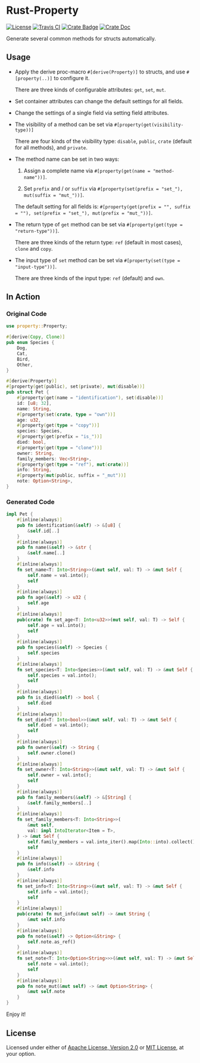 # Rust-Property

[![License]](#license)
[![Travis CI]](https://travis-ci.com/yangby-cryptape/rust-property)
[![Crate Badge]](https://crates.io/crates/property)
[![Crate Doc]](https://docs.rs/property)

Generate several common methods for structs automatically.

[License]: https://img.shields.io/badge/License-Apache--2.0%20OR%20MIT-blue.svg
[Travis CI]: https://img.shields.io/travis/com/yangby-cryptape/rust-property.svg
[Crate Badge]: https://img.shields.io/crates/v/property.svg
[Crate Doc]: https://docs.rs/property/badge.svg

## Usage

- Apply the derive proc-macro `#[derive(Property)]` to structs, and use `#[property(..)]` to configure it.

  There are three kinds of configurable attributes: `get`, `set`, `mut`.

- Set container attributes can change the default settings for all fields.

- Change the settings of a single field via setting field attributes.

- The visibility of a method can be set via `#[property(get(visibility-type))]`

  There are four kinds of the visibility type: `disable`, `public`, `crate` (default for all methods), and `private`.

- The method name can be set in two ways:

  1. Assign a complete name via `#[property(get(name = "method-name"))]`.

  2. Set `prefix` and / or `suffix` via `#[property(set(prefix = "set_"), mut(suffix = "mut_"))]`.

  The default setting for all fields is: `#[property(get(prefix = "", suffix = ""), set(prefix = "set_"), mut(prefix = "mut_"))]`.

- The return type of `get` method can be set via `#[property(get(type = "return-type"))]`.

  There are three kinds of the return type: `ref` (default in most cases), `clone` and `copy`.

- The input type of `set` method can be set via `#[property(set(type = "input-type"))]`.

  There are three kinds of the input type: `ref` (default) and `own`.

## In Action

### Original Code

```rust
use property::Property;

#[derive(Copy, Clone)]
pub enum Species {
    Dog,
    Cat,
    Bird,
    Other,
}

#[derive(Property)]
#[property(get(public), set(private), mut(disable))]
pub struct Pet {
    #[property(get(name = "identification"), set(disable))]
    id: [u8; 32],
    name: String,
    #[property(set(crate, type = "own"))]
    age: u32,
    #[property(get(type = "copy"))]
    species: Species,
    #[property(get(prefix = "is_"))]
    died: bool,
    #[property(get(type = "clone"))]
    owner: String,
    family_members: Vec<String>,
    #[property(get(type = "ref"), mut(crate))]
    info: String,
    #[property(mut(public, suffix = "_mut"))]
    note: Option<String>,
}
```

### Generated Code

```rust
impl Pet {
    #[inline(always)]
    pub fn identification(&self) -> &[u8] {
        &self.id[..]
    }
    #[inline(always)]
    pub fn name(&self) -> &str {
        &self.name[..]
    }
    #[inline(always)]
    fn set_name<T: Into<String>>(&mut self, val: T) -> &mut Self {
        self.name = val.into();
        self
    }
    #[inline(always)]
    pub fn age(&self) -> u32 {
        self.age
    }
    #[inline(always)]
    pub(crate) fn set_age<T: Into<u32>>(mut self, val: T) -> Self {
        self.age = val.into();
        self
    }
    #[inline(always)]
    pub fn species(&self) -> Species {
        self.species
    }
    #[inline(always)]
    fn set_species<T: Into<Species>>(&mut self, val: T) -> &mut Self {
        self.species = val.into();
        self
    }
    #[inline(always)]
    pub fn is_died(&self) -> bool {
        self.died
    }
    #[inline(always)]
    fn set_died<T: Into<bool>>(&mut self, val: T) -> &mut Self {
        self.died = val.into();
        self
    }
    #[inline(always)]
    pub fn owner(&self) -> String {
        self.owner.clone()
    }
    #[inline(always)]
    fn set_owner<T: Into<String>>(&mut self, val: T) -> &mut Self {
        self.owner = val.into();
        self
    }
    #[inline(always)]
    pub fn family_members(&self) -> &[String] {
        &self.family_members[..]
    }
    #[inline(always)]
    fn set_family_members<T: Into<String>>(
        &mut self,
        val: impl IntoIterator<Item = T>,
    ) -> &mut Self {
        self.family_members = val.into_iter().map(Into::into).collect();
        self
    }
    #[inline(always)]
    pub fn info(&self) -> &String {
        &self.info
    }
    #[inline(always)]
    fn set_info<T: Into<String>>(&mut self, val: T) -> &mut Self {
        self.info = val.into();
        self
    }
    #[inline(always)]
    pub(crate) fn mut_info(&mut self) -> &mut String {
        &mut self.info
    }
    #[inline(always)]
    pub fn note(&self) -> Option<&String> {
        self.note.as_ref()
    }
    #[inline(always)]
    fn set_note<T: Into<Option<String>>>(&mut self, val: T) -> &mut Self {
        self.note = val.into();
        self
    }
    #[inline(always)]
    pub fn note_mut(&mut self) -> &mut Option<String> {
        &mut self.note
    }
}
```

Enjoy it!

## License

Licensed under either of [Apache License, Version 2.0] or [MIT License], at
your option.

[Apache License, Version 2.0]: LICENSE-APACHE
[MIT License]: LICENSE-MIT
